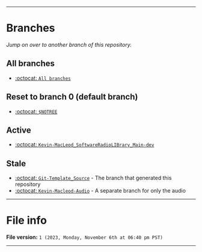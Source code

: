 
***

# Branches

_Jump on over to another branch of this repository._

## All branches

- [:octocat: `All branches`](https://github.com/seanpm2001/Kevin-MacLeod_SoftwareRadioLIBrary/branches/)

## Reset to branch 0 (default branch)

- [:octocat: `$NOTREE`](https://github.com/seanpm2001/Kevin-MacLeod_SoftwareRadioLIBrary/)

## Active

- [:octocat: `Kevin-MacLeod_SoftwareRadioLIBrary_Main-dev`](https://github.com/seanpm2001/Kevin-MacLeod_SoftwareRadioLIBrary/tree/Kevin-MacLeod_SoftwareRadioLIBrary_Main-dev/)

## Stale

- [:octocat: `Git-Template_Source`](https://github.com/seanpm2001/Kevin-MacLeod_SoftwareRadioLIBrary/tree/Git-Template_Source/) - The branch that generated this repository
- [:octocat: `Kevin-Macleod-Audio`](https://github.com/seanpm2001/Kevin-MacLeod_SoftwareRadioLIBrary/tree/Kevin-Macleod-Audio/) - A separate branch for only the audio

***

# File info

**File version:** `1 (2023, Monday, November 6th at 06:40 pm PST)`

***

